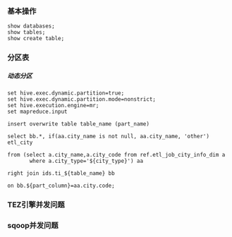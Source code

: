 ### 基本操作
```
show databases;
show tables; 
show create table;
```

### 分区表

##### 动态分区

```
set hive.exec.dynamic.partition=true;
set hive.exec.dynamic.partition.mode=nonstrict;
set hive.execution.engine=mr;
set mapreduce.input
```

```
insert overwrite table table_name (part_name)

select bb.*, if(aa.city_name is not null, aa.city_name, 'other') etl_city

from (select a.city_name,a.city_code from ref.etl_job_city_info_dim a 
	   where a.city_type='${city_type}') aa

right join ids.ti_${table_name} bb 

on bb.${part_column}=aa.city.code;
```

### TEZ引擎并发问题

### sqoop并发问题

